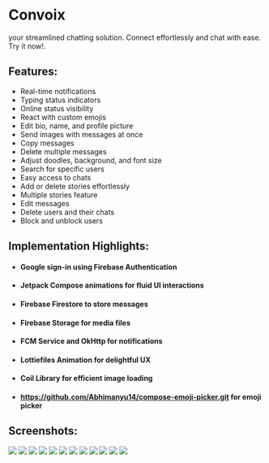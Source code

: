 # Convoix

your streamlined chatting solution. Connect effortlessly and chat with ease. Try it now!.

## Features:
- Real-time notifications
- Typing status indicators
- Online status visibility
- React with custom emojis
- Edit bio, name, and profile picture
- Send images with messages at once
- Copy messages
- Delete multiple messages
- Adjust doodles, background, and font size
- Search for specific users
- Easy access to chats
- Add or delete stories effortlessly
- Multiple stories feature
- Edit messages
- Delete users and their chats
- Block and unblock users
## Implementation Highlights:

- #### Google sign-in using Firebase Authentication
- #### Jetpack Compose animations for fluid UI interactions
- #### Firebase Firestore to store messages
- #### Firebase Storage for media files
- #### FCM Service and OkHttp for notifications
- #### Lottiefiles Animation for delightful UX
- #### Coil Library for efficient image loading
- #### https://github.com/Abhimanyu14/compose-emoji-picker.git for emoji picker

## Screenshots:
![](https://imgur.com/6CiSBj8l.png)
![](https://imgur.com/cAshImdl.png)
![](https://imgur.com/xCL2oA1l.png)
![](https://imgur.com/zgL2ogPl.png)
![](https://imgur.com/Cr1cSLBl.png)
![](https://imgur.com/UyYt5eKl.png)
![](https://imgur.com/GrUnBzXl.png)
![](https://imgur.com/VbrExTYl.png)
![](https://imgur.com/LTDajbHl.png)
![](https://imgur.com/vWytN5Bl.png)
![](https://imgur.com/hTFpbgrl.png)
![](https://imgur.com/U3SfXFIl.png)
